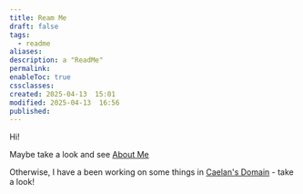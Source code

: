 ```yaml
---
title: Ream Me
draft: false
tags:
  - readme
aliases: 
description: a "ReadMe"
permalink: 
enableToc: true
cssclasses: 
created: 2025-04-13  15:01
modified: 2025-04-13  16:56
published: 
---
```

 
Hi! 

Maybe take a look and see [About Me](caelandrayer.ca/About%20Me.md)

Otherwise, I have a been working on some things in [Caelan's Domain](caelandrayer.ca/Caelan's%20Domain/Caelan's%20Domain.md) - take a look! 